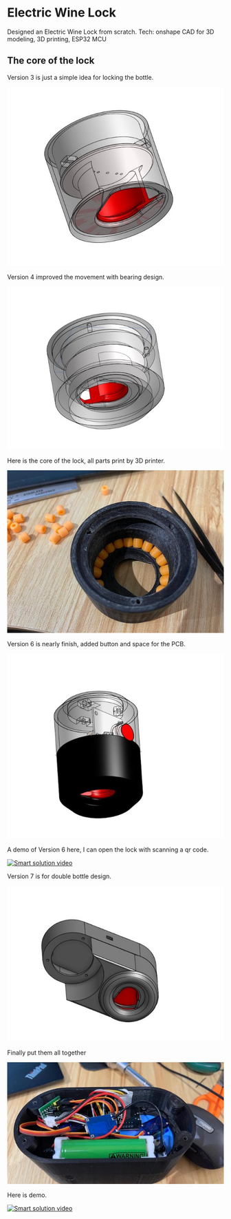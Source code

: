 # Electric Wine Lock

Designed an Electric Wine Lock from scratch.
Tech: onshape CAD for 3D modeling, 3D printing, ESP32 MCU

## The core of the lock

Version 3 is just a simple idea for locking the bottle.

![alt text](PrototypeV3.jpg)

Version 4 improved the movement with bearing design.

![alt text](PrototypeV4_2.jpg)

Here is the core of the lock, all parts print by 3D printer.

![alt text](start-from-scratch.jpg)

Version 6 is nearly finish, added button and space for the PCB.

![alt text](PrototypeV6_2.jpg)

A demo of Version 6 here, I can open the lock with scanning a qr code.

[![Smart solution video](https://img.youtube.com/vi/FYkH1JAJqAI/0.jpg)](https://youtube.com/shorts/FYkH1JAJqAI)

Version 7 is for double bottle design.

![alt text](PrototypeV7_2.jpg)

Finally put them all together

![alt text](prototype.jpg)

Here is demo.

[![Smart solution video](https://img.youtube.com/vi/tDtJUlGvDTQ/0.jpg)](https://youtube.com/shorts/tDtJUlGvDTQ)